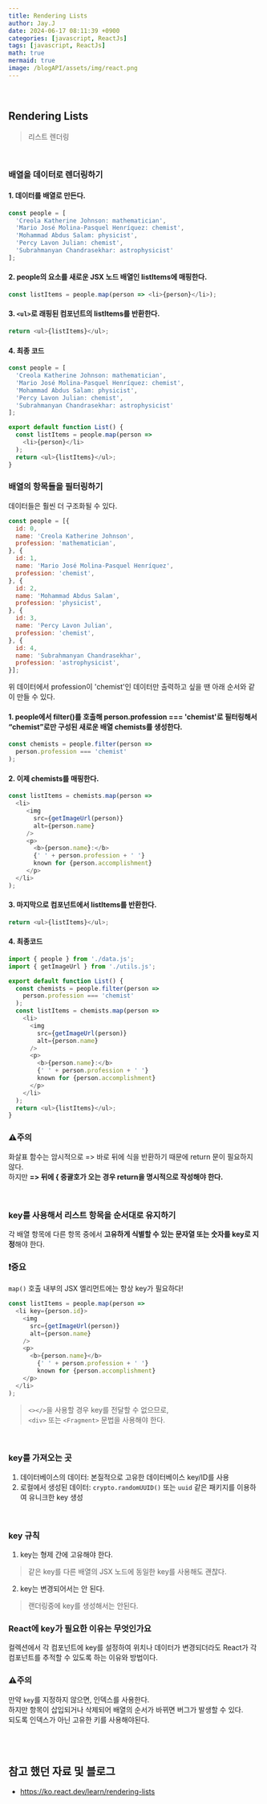```yaml
---
title: Rendering Lists
author: Jay.J
date: 2024-06-17 08:11:39 +0900
categories: [javascript, ReactJs]
tags: [javascript, ReactJs]
math: true
mermaid: true
image: /blogAPI/assets/img/react.png
---
```


<br>

## Rendering Lists
> 리스트 렌더링
<br>

### 배열을 데이터로 렌더링하기

#### 1. 데이터를 배열로 만든다.
```js
const people = [
  'Creola Katherine Johnson: mathematician',
  'Mario José Molina-Pasquel Henríquez: chemist',
  'Mohammad Abdus Salam: physicist',
  'Percy Lavon Julian: chemist',
  'Subrahmanyan Chandrasekhar: astrophysicist'
];
```

#### 2. people의 요소를 새로운 JSX 노드 배열인 listItems에 매핑한다.
```js
const listItems = people.map(person => <li>{person}</li>);
```

#### 3. ```<ul>```로 래핑된 컴포넌트의 listItems를 반환한다.
```js
return <ul>{listItems}</ul>;
```

#### 4. 최종 코드
```js
const people = [
  'Creola Katherine Johnson: mathematician',
  'Mario José Molina-Pasquel Henríquez: chemist',
  'Mohammad Abdus Salam: physicist',
  'Percy Lavon Julian: chemist',
  'Subrahmanyan Chandrasekhar: astrophysicist'
];

export default function List() {
  const listItems = people.map(person =>
    <li>{person}</li>
  );
  return <ul>{listItems}</ul>;
}

```

### 배열의 항목들을 필터링하기
데이터들은 훨씬 더 구조화될 수 있다.

```js
const people = [{
  id: 0,
  name: 'Creola Katherine Johnson',
  profession: 'mathematician',
}, {
  id: 1,
  name: 'Mario José Molina-Pasquel Henríquez',
  profession: 'chemist',
}, {
  id: 2,
  name: 'Mohammad Abdus Salam',
  profession: 'physicist',
}, {
  id: 3,
  name: 'Percy Lavon Julian',
  profession: 'chemist',
}, {
  id: 4,
  name: 'Subrahmanyan Chandrasekhar',
  profession: 'astrophysicist',
}];
```

위 데이터에서 profession이 'chemist'인 데이터만 출력하고 싶을 땐 아래 순서와 같이 만들 수 있다.

#### 1. people에서 filter()를 호출해 person.profession === 'chemist'로 필터링해서 “chemist”로만 구성된 새로운 배열 chemists를 생성한다.
```js
const chemists = people.filter(person =>
  person.profession === 'chemist'
);
```

#### 2. 이제 chemists를 매핑한다.
```js
const listItems = chemists.map(person =>
  <li>
     <img
       src={getImageUrl(person)}
       alt={person.name}
     />
     <p>
       <b>{person.name}:</b>
       {' ' + person.profession + ' '}
       known for {person.accomplishment}
     </p>
  </li>
);
```

#### 3. 마지막으로 컴포넌트에서 listItems를 반환한다.
```js
return <ul>{listItems}</ul>;
```

#### 4. 최종코드
```js
import { people } from './data.js';
import { getImageUrl } from './utils.js';

export default function List() {
  const chemists = people.filter(person =>
    person.profession === 'chemist'
  );
  const listItems = chemists.map(person =>
    <li>
      <img
        src={getImageUrl(person)}
        alt={person.name}
      />
      <p>
        <b>{person.name}:</b>
        {' ' + person.profession + ' '}
        known for {person.accomplishment}
      </p>
    </li>
  );
  return <ul>{listItems}</ul>;
}
```

### ⚠️주의

화살표 함수는 암시적으로 => 바로 뒤에 식을 반환하기 때문에 return 문이 필요하지 않다.<br>
하지만 <b>=> 뒤에 { 중괄호가 오는 경우 return을 명시적으로 작성해야 한다.</b>

<br>

### key를 사용해서 리스트 항목을 순서대로 유지하기
각 배열 항목에 다른 항목 중에서 <b>고유하게 식별할 수 있는 문자열 또는 숫자를 key로 지정</b>해야 한다.

### ❗중요
```map()``` 호출 내부의 JSX 엘리먼트에는 항상 key가 필요하다!

```js
const listItems = people.map(person =>
  <li key={person.id}>
    <img
      src={getImageUrl(person)}
      alt={person.name}
    />
    <p>
      <b>{person.name}</b>
        {' ' + person.profession + ' '}
        known for {person.accomplishment}
    </p>
  </li>
);
```
> ```<></>```을 사용할 경우 key를 전달할 수 없으므로,<br>
> ```<div>``` 또는 ```<Fragment>``` 문법을 사용해야 한다.
<br>

### key를 가져오는 곳 
1. 데이터베이스의 데이터: 본질적으로 고유한 데이터베이스 key/ID를 사용
2. 로컬에서 생성된 데이터: ```crypto.randomUUID()``` 또는 ```uuid``` 같은 패키지를 이용하여 유니크한 key 생성

<br>

### key 규칙
1. key는 형제 간에 고유해야 한다.
> 같은 key를 다른 배열의 JSX 노드에 동일한 key를 사용해도 괜찮다.
2. key는 변경되어서는 안 된다.
> 랜더링중에 key를 생성해서는 안된다.

### React에 key가 필요한 이유는 무엇인가요
컬렉션에서 각 컴포넌트에 key를 설정하여 위치나 데이터가 변경되더라도 React가 각 컴포넌트를 추적할 수 있도록 하는 이유와 방법이다.


### ⚠️주의

만약 ```key```를 지정하지 않으면, 인덱스를 사용한다.<br>
하지만 항목이 삽입되거나 삭제되어 배열의 순서가 바뀌면 버그가 발생할 수 있다.<br>
되도록 인덱스가 아닌 고유한 키를 사용해야된다.

<br>
<br>

## 참고 했던 자료 및 블로그  
 - <a href="https://ko.react.dev/learn/rendering-lists" target="_blank">https://ko.react.dev/learn/rendering-lists</a>
 
